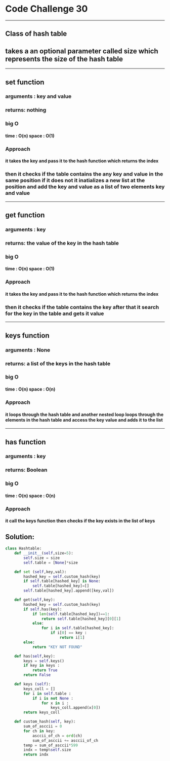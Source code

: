 # Code Challenge 30

---

## Class of hash table

## takes a an optional parameter called size which represents the size of the hash table

---

## set function

### arguments : key and value

### returns: nothing

### big O

#### time : O(n) space : O(1)

### Approach

#### it takes the key and pass it to the hash function which returns the index

### then it checks if the table contains the any key and value in the same position if it does not it inatializes a new list at the position and add the key and value as a list of two elements key and value

---

## get function

### arguments : key

### returns: the value of the key in the hash table

### big O

#### time : O(n) space : O(1)

### Approach

#### it takes the key and pass it to the hash function which returns the index

### then it checks if the table contains the key after that it search for the key in the table and gets it value

---

## keys function

### arguments : None

### returns: a list of the keys in the hash table

### big O

#### time : O(n) space : O(n)

### Approach

#### it loops through the hash table and another nested loop loops through the elements in the hash table and access the key value and adds it to the list

---

## has function

### arguments : key

### returns: Boolean

### big O

#### time : O(n) space : O(n)

### Approach

#### it call the keys function then checks if the key exists in the list of keys

## Solution:

```python
class Hashtable:
    def __init__(self,size=5):
        self.size = size
        self.table = [None]*size

    def set (self,key,val):
        hashed_key = self.custom_hash(key)
        if self.table[hashed_key] is None:
            self.table[hashed_key]=[]
        self.table[hashed_key].append([key,val])

    def get(self,key):
        hashed_key = self.custom_hash(key)
        if self.has(key):
            if len(self.table[hashed_key])==1:
                return self.table[hashed_key][0][1]
            else:
                for i in self.table[hashed_key]:
                    if i[0] == key :
                        return i[1]
        else:
            return "KEY NOT FOUND"

    def has(self,key):
        keys = self.keys()
        if key in keys :
            return True
        return False

    def keys (self):
        keys_coll = []
        for i in self.table :
            if i is not None :
                for x in i :
                    keys_coll.append(x[0])
        return keys_coll

    def custom_hash(self, key):
        sum_of_asccii = 0
        for ch in key:
            asccii_of_ch = ord(ch)
            sum_of_asccii += asccii_of_ch
        temp = sum_of_asccii*599
        indx = temp%self.size
        return indx
```
